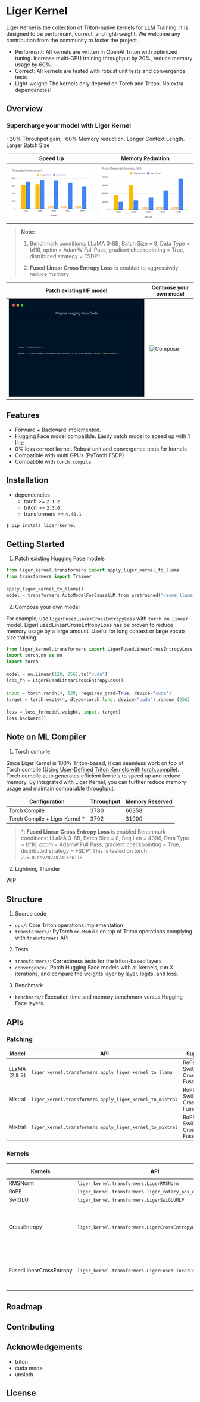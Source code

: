 # Liger Kernel

Liger Kernel is the collection of Triton-native kernels for LLM Training. It is designed to be performant, correct, and light-weight. We welcome any contribution from the community to foster the project.

- Performant: All kernels are written in OpenAI Triton with optimized tuning. Increase multi-GPU training throughput by 20%, reduce memory usage by 60%.
- Correct: All kernels are tested with robust unit tests and convergence tests
- Light-weight: The kernels only depend on Torch and Triton. No extra dependencies!

## Overview

### Supercharge your model with Liger Kernel

+20% Throuhput gain, -60% Memory reduction. Longer Context Length. Larger Batch Size

| Speed Up                 | Memory Reduction        |
|--------------------------|-------------------------|
| ![Speed up](docs/images/e2e-tps.png) | ![Memory](docs/images/e2e-memory.png) |

> **Note:**
> 
> 1. Benchmark conditions: LLaMA 3-8B, Batch Size = 8, Data Type = bf16, optim = AdamW Full Pass, gradient checkpointing = True, distributed strategy = FSDP1
>
> 2. **Fused Linear Cross Entropy Loss** is enabled to aggressively reduce memory


| Patch existing HF model               |  Compose your own model       |
|--------------------------|-------------------------|
| ![Patch](docs/images/patch.gif) | ![Compose](docs/images/compose.gif) |



## Features

- Forward + Backward implemented.
- Hugging Face model compatible. Easily patch model to speed up with 1 line
- 0% loss correct kernel. Robust unit and convergence tests for kernels
- Compatible with multi GPUs (PyTorch FSDP)
- Compatible with `torch.compile`


## Installation


- dependencies
   - torch >= `2.1.2`
   - triton >= `2.3.0`
   - transformers >= `4.40.1`

```bash
$ pip install liger-kernel 
```

## Getting Started


1. Patch existing Hugging Face models


```python
from liger_kernel.transformers import apply_liger_kernel_to_llama
from transformers import Trainer

apply_liger_kernel_to_llama() 
model = transformers.AutoModelForCausalLM.from_pretrained("<some llama model>")
```


2. Compose your own model

For example, use `LigerFusedLinearCrossEntropyLoss` with `torch.nn.Linear` model. LigerFusedLinearCrossEntropyLoss has be proven to reduce memory usage by a large amount. Useful for long context or large vocab size training.

```python
from liger_kernel.transformers import LigerFusedLinearCrossEntropyLoss
import torch.nn as nn
import torch

model = nn.Linear(128, 256).to("cuda")
loss_fn = LigerFusedLinearCrossEntropyLoss()

input = torch.randn(4, 128, requires_grad=True, device="cuda")
target = torch.empty(4, dtype=torch.long, device="cuda").random_(256)

loss = loss_fn(model.weight, input, target)
loss.backward()
```

## Note on ML Compiler

1. Torch compile

Since Liger Kernel is 100% Triton-based, it can seamless work on top of Torch compile ([Using User-Defined Triton Kernels with torch.compile](https://pytorch.org/tutorials/recipes/torch_compile_user_defined_triton_kernel_tutorial.html)). Torch compile auto generates efficient kernels to speed up and reduce memory. By integrated with Liger Kernel, you can further reduce memory usage and maintain comparable throughput.


| Configuration                  | Throughput | Memory Reserved |
|--------------------------------|------------|-----------------|
| Torch Compile                  | 3780       | 66358           |
| Torch Compile + Liger Kernel *  | 3702       | 31000           |

> *: **Fused Linear Cross Entropy Loss** is enabled
> Benchmark conditions: LLaMA 3-8B, Batch Size = 8, Seq Len = 4096, Data Type = bf16, optim = AdamW Full Pass, gradient checkpointing = True, distributed strategy = FSDP1
> This is tested on torch `2.5.0.dev20240731+cu118`

2. Lightning Thunder


WIP


## Structure

1. Source code

- `ops/`: Core Triton operations implementation
- `transformers/`: PyTorch `nn.Module` on top of Triton operations complying with `transformers` API 

2. Tests

- `transformers/`: Correctness tests for the triton-based layers
- `convergence/`: Patch Hugging Face models with all kernels, run X iterations, and compare the weights layer by layer, logits, and loss.


3. Benchmark

- `benchmark/`: Execution time and memory benchmark versus Hugging Face layers.

## APIs


### Patching

| **Model**   | **API**                                                      | **Supported Operations**                                                |
|-------------|--------------------------------------------------------------|-------------------------------------------------------------------------|
| LLaMA (2 & 3) | `liger_kernel.transformers.apply_liger_kernel_to_llama`   | RoPE, RMSNorm, SwiGLU, CrossEntropyLoss, FusedLinearCrossEntropy        |
| Mistral     | `liger_kernel.transformers.apply_liger_kernel_to_mistral`  | RoPE, RMSNorm, SwiGLU, CrossEntropyLoss, FusedLinearCrossEntropy        |
| Mixtral     | `liger_kernel.transformers.apply_liger_kernel_to_mixtral`  | RoPE, RMSNorm, SwiGLU, CrossEntropyLoss, FusedLinearCrossEntropy        |

### Kernels

| **Kernels**                | **API**                                                     | **Description** | **Benchmark (A100) **                                           |
|----------------------------|-------------------------------------------------------------|-----------------|--------------------------------------------------------|
| RMSNorm                    | `liger_kernel.transformers.LigerRMSNorm`                    | TBA            | [time](./benchmark/rms_norm_speed/) / [memory](./benchmark/rms_norm_memory/)                   |
| RoPE                       | `liger_kernel.transformers.liger_rotary_pos_emb`            | TBA            | [time](./benchmark/rope_speed/) / [memory](./benchmark/rope_memory/)                        |
| SwiGLU                     | `liger_kernel.transformers.LigerSwiGLUMLP`                  | TBA            | [time](./benchmark/swiglu_speed/) / [memory](./benchmark/swiglu_memory/)                      |
| CrossEntropy               | `liger_kernel.transformers.LigerCrossEntropyLoss`           | This liger Cross Entropy loss computes both loss and the gradient in the forward path with inplace replacement of input to reduce the peak memory (avoid the materialization of both input logits and gradient) thus reducing the peak memory. We only consider hard label + mean reduction for now. Please refer to https://pytorch.org/docs/stable/generated/torch.nn.CrossEntropyLoss.html for the math.            | [time](./benchmark/cross_entropy_speed/) / [memory](./benchmark/cross_entropy_memory/)               |
| FusedLinearCrossEntropy    | `liger_kernel.transformers.LigerFusedLinearCrossEntropyLoss`| This Liger Cross Entropy loss further improves upon the basic Liger Cross Entropy kernel by reducing peak memory usage through fusion of the model's final output head layer with the CE loss, and chunking the input for block-wise loss and gradient calculation. The same strategy of computing both loss and gradient in the forward path with inplace replacement of input is used here.            | [time](./benchmark/fused_linear_cross_entropy_speed/) / [memory](./benchmark/fused_linear_cross_entropy_memory/)  |


## Roadmap


## Contributing

## Acknowledgements

- triton
- cuda mode
- unsloth

## License